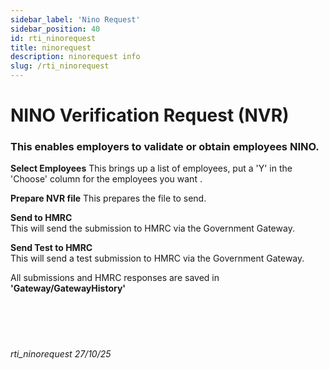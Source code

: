 ```yaml
---
sidebar_label: 'Nino Request'
sidebar_position: 40
id: rti_ninorequest
title: ninorequest
description: ninorequest info
slug: /rti_ninorequest
---
```


# NINO Verification Request (NVR)

### This enables employers to validate or obtain employees NINO.

**Select Employees**
This brings up a list of employees, put a 'Y' in the 'Choose' column for the employees you want .

 **Prepare NVR file**
 This prepares the file to send.

 **Send to HMRC**  
This will send the submission to HMRC via the Government Gateway.

**Send Test to HMRC**  
This will send a test submission to HMRC via the Government Gateway.

All submissions and HMRC responses are saved in **'Gateway/GatewayHistory'**
<br/>
<br/>
<br/>
<br/>
<br/>
###### rti_ninorequest 27/10/25